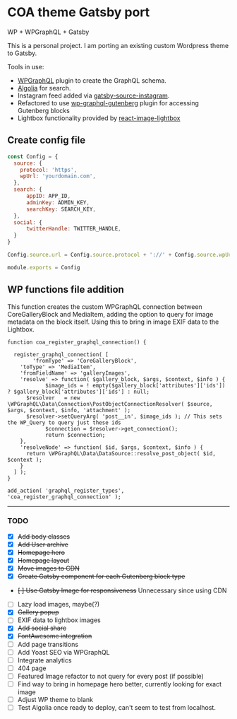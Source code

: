 # COA theme Gatsby port
WP + WPGraphQL + Gatsby

This is a personal project. I am porting an existing custom Wordpress theme to Gatsby.

Tools in use:
- [WPGraphQL](https://wpgraphql.com) plugin to create the GraphQL schema.
- [Algolia](https://www.algolia.com/) for search.
- Instagram feed added via [gatsby-source-instagram](https://www.gatsbyjs.org/packages/gatsby-source-instagram/).
- Refactored to use [wp-graphql-gutenberg](https://github.com/pristas-peter/wp-graphql-gutenberg) plugin for accessing Gutenberg blocks
- Lightbox functionality provided by [react-image-lightbox](https://www.npmjs.com/package/react-image-lightbox)

## Create config file
```javascript
const Config = {
  source: {
    protocol: 'https',
    wpUrl: 'yourdomain.com',
  },
  search: {
      appID: APP_ID,
      adminKey: ADMIN_KEY,
      searchKey: SEARCH_KEY,
  },
  social: {
      twitterHandle: TWITTER_HANDLE,
  }
}

Config.source.url = Config.source.protocol + '://' + Config.source.wpUrl;

module.exports = Config
```

## WP functions file addition
This function creates the custom WPGraphQL connection between CoreGalleryBlock and MediaItem, adding the option to query for image metadata on the block itself. Using this to bring in image EXIF data to the Lightbox.
```
function coa_register_graphql_connection() {
  
  register_graphql_connection( [
		'fromType' => 'CoreGalleryBlock',
    'toType' => 'MediaItem',
    'fromFieldName' => 'galleryImages',
    'resolve' => function( $gallery_block, $args, $context, $info ) {
			$image_ids = ! empty($gallery_block['attributes']['ids']) ? $gallery_block['attributes']['ids'] : null;
      $resolver   = new \WPGraphQL\Data\Connection\PostObjectConnectionResolver( $source, $args, $context, $info, 'attachment' );
      $resolver->setQueryArg( 'post__in', $image_ids ); // This sets the WP_Query to query just these ids    
			$connection = $resolver->get_connection();
			return $connection;
    },
    'resolveNode' => function( $id, $args, $context, $info ) {
      return \WPGraphQL\Data\DataSource::resolve_post_object( $id, $context );
    }
  ] );
}

add_action( 'graphql_register_types', 'coa_register_graphql_connection' );
```

---
### TODO
- [x] ~~Add body classes~~
- [x] ~~Add User archive~~
- [x] ~~Homepage hero~~
- [x] ~~Homepage layout~~
- [x] ~~Move images to CDN~~
- [x] ~~Create Gatsby component for each Gutenberg block type~~
- ~~[ ] Use Gatsby Image for responsiveness~~ Unnecessary since using CDN
- [ ] Lazy load images, maybe(?)
- [x] ~~Gallery popup~~
- [ ] EXIF data to lightbox images
- [x] ~~Add social share~~
- [x] ~~FontAwesome integration~~
- [ ] Add page transitions
- [ ] Add Yoast SEO via WPGraphQL
- [ ] Integrate analytics
- [ ] 404 page
- [ ] Featured Image refactor to not query for every post (if possible)
- [ ] Find way to bring in homepage hero better, currently looking for exact image
- [ ] Adjust WP theme to blank
- [ ] Test Algolia once ready to deploy, can't seem to test from localhost.
